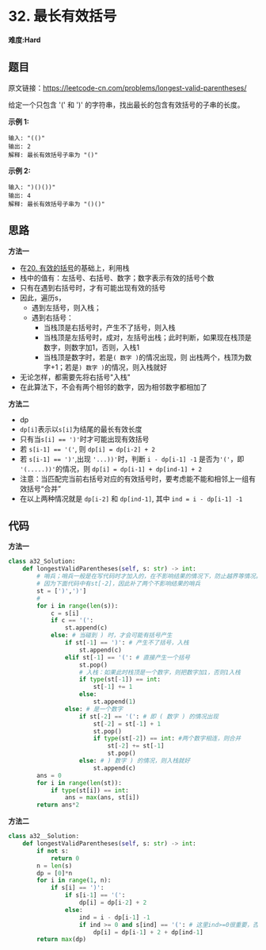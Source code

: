# 32. 最长有效括号
**难度:Hard**
## 题目
原文链接：https://leetcode-cn.com/problems/longest-valid-parentheses/

给定一个只包含 '(' 和 ')' 的字符串，找出最长的包含有效括号的子串的长度。

**示例 1:**
```
输入: "(()"
输出: 2
解释: 最长有效括号子串为 "()"
```
**示例 2:**
```
输入: ")()())"
输出: 4
解释: 最长有效括号子串为 "()()"
```

## 思路
**方法一**
* 在[20. 有效的括号](https://github.com/czzbb/leetcode-python/blob/master/code/0020-%E6%9C%89%E6%95%88%E7%9A%84%E6%8B%AC%E5%8F%B7.md)的基础上，利用栈
* 栈中的值有：左括号、右括号、数字；数字表示有效的括号个数
* 只有在遇到右括号时，才有可能出现有效的括号
* 因此，遍历s，
  * 遇到左括号，则入栈；
  * 遇到右括号：
    * 当栈顶是右括号时，产生不了括号，则入栈
    * 当栈顶是左括号时，成对，左括号出栈；此时判断，如果现在栈顶是数字，则数字加1，否则，入栈1
    * 当栈顶是数字时，若是` ( 数字 ) `的情况出现，则 出栈两个，栈顶为数字+1；若是` ) 数字 ) `的情况，则入栈就好
* 无论怎样，都需要先将右括号"入栈"
* 在此算法下，不会有两个相邻的数字，因为相邻数字都相加了

**方法二**
* dp
* `dp[i]`表示以`s[i]`为结尾的最长有效长度
* 只有当`s[i] == ')'`时才可能出现有效括号
* 若 `s[i-1] == '('`, 则 `dp[i] = dp[i-2] + 2`
* 若 `s[i-1] == ')'`,出现 `'...))'`时，判断 `i - dp[i-1] -1` 是否为`'('`，即` '(.....))'`的情况，则 `dp[i] = dp[i-1] + dp[ind-1] + 2`
* 注意：当匹配完当前右括号对应的有效括号时，要考虑能不能和相邻上一组有效括号“合并”
* 在以上两种情况就是 `dp[i-2]` 和 `dp[ind-1]`, 其中 `ind = i - dp[i-1] -1`

## 代码
**方法一**
```python
class a32_Solution:
    def longestValidParentheses(self, s: str) -> int:
        # 哨兵；哨兵一般是在写代码时才加入的，在不影响结果的情况下，防止越界等情况。
        # 因为下面代码中有st[-2]，因此补了两个不影响结果的哨兵
        st = [')',')']
        #
        for i in range(len(s)):
            c = s[i]
            if c == '(':
                st.append(c)
            else: # 当碰到 ) 时，才会可能有括号产生
                if st[-1] == ')': # 产生不了括号，入栈
                    st.append(c)
                elif st[-1] == '(': # 直接产生一个括号
                    st.pop()
                    # 入栈：如果此时栈顶是一个数字，则把数字加1，否则1入栈
                    if type(st[-1]) == int:
                        st[-1] += 1
                    else:
                        st.append(1)
                else: # 是一个数字
                    if st[-2] == '(': # 即 ( 数字 ) 的情况出现
                        st[-2] = st[-1] + 1
                        st.pop()
                        if type(st[-2]) == int: #两个数字相连，则合并
                            st[-2] += st[-1]
                            st.pop()
                    else: # ) 数字 ) 的情况，则入栈就好
                        st.append(c)
        ans = 0
        for i in range(len(st)):
            if type(st[i]) == int:
                ans = max(ans, st[i])
        return ans*2
```
**方法二**
```python
class a32__Solution:
    def longestValidParentheses(self, s: str) -> int:
        if not s:
            return 0
        n = len(s)
        dp = [0]*n
        for i in range(1, n):
            if s[i] == ')':
                if s[i-1] == '(':
                    dp[i] = dp[i-2] + 2
                else:
                    ind = i - dp[i-1] -1
                    if ind >= 0 and s[ind] == '(': # 这里ind>=0很重要，否则会索引到负数。例如 (())(()(
                        dp[i] = dp[i-1] + 2 + dp[ind-1]
        return max(dp)
```
